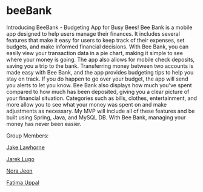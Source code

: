 # beeBank
Introducing BeeBank - Budgeting App for Busy Bees!
Bee Bank is a mobile app designed to help users manage their finances. It includes several features that make it easy for users to keep track of their expenses, set budgets, and make informed financial decisions.
With Bee Bank, you can easily view your transaction data in a pie chart, making it simple to see where your money is going. The app also allows for mobile check deposits, saving you a trip to the bank.
Transferring money between two accounts is made easy with Bee Bank, and the app provides budgeting tips to help you stay on track. If you do happen to go over your budget, the app will send you alerts to let you know.
Bee Bank also displays how much you've spent compared to how much has been deposited, giving you a clear picture of your financial situation. Categories such as bills, clothes, entertainment, and more allow you to see what your money was spent on and make adjustments as necessary.
My MVP will include all of these features and be built using Spring, Java, and MySQL DB. With Bee Bank, managing your money has never been easier.


Group Members:

[Jake Lawhorne](https://github.com/JakeLawhorne)

[Jarek Lugo](https://github.com/JLugo4)

[Nora Jeon](https://github.com/norajeon)

[Fatima Uppal](https://github.com/FatimaUppal)
